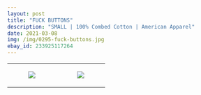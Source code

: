 ```yaml
---
layout: post
title: "FUCK BUTTONS"
description: "SMALL | 100% Combed Cotton | American Apparel"
date: 2021-03-08
img: /img/0295-fuck-buttons.jpg
ebay_id: 233925117264
---
```




<table style="width:100%;"><tr><td style="vertical-align:top;">
      <figure class="tmblr-full" data-orig-height="2048" data-orig-width="1365" data-orig-src="https://concertshirts.netlify.app/shirts/0295/0295-01.jpg"><img src="https://64.media.tumblr.com/5b02c78ca28f536c9ad17ba1aae70351/72d87e905f3680a6-80/s540x810/7d7cf48b2eea59364ec2fb90ae8321dbc9920d50.jpg" data-orig-height="2048" data-orig-width="1365" data-orig-src="https://concertshirts.netlify.app/shirts/0295/0295-01.jpg"/></figure></td>
    <td style="vertical-align:top;">
      <figure class="tmblr-full" data-orig-height="2048" data-orig-width="1365" data-orig-src="https://concertshirts.netlify.app/shirts/0295/0295-02.jpg"><img src="https://64.media.tumblr.com/b0ed0080c8e41386d78e46a3398e97bb/72d87e905f3680a6-02/s540x810/966cc0ab73f6e136001fb92f4f27db69229a35c6.jpg" data-orig-height="2048" data-orig-width="1365" data-orig-src="https://concertshirts.netlify.app/shirts/0295/0295-02.jpg"/></figure></td>
  </tr></table>
